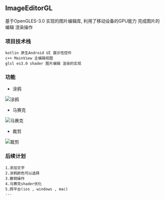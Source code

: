 ## ImageEditorGL
基于OpenGLES-3.0 实现的图片编辑库, 利用了移动设备的GPU能力 完成图片的编辑 渲染操作

### 项目技术栈
    kotlin 原生Android UI 展示性控件
    c++ MainView 主编辑视图
    glsl es3.0 shader 图片编辑 渲染的实现

### 功能
- 涂鸦

![涂鸦](https://s3.bmp.ovh/imgs/2022/09/28/4734d55f9912ddd8.webp "Paint")

- 马赛克

![马赛克](https://s3.bmp.ovh/imgs/2022/09/28/2c23c9e1e60b065f.webp "Mosaic")

- 裁剪

![裁剪](https://s3.bmp.ovh/imgs/2022/09/28/e271c94d8c36bb67.webp "Clip")

### 后续计划
    1.添加文字
    2.涂鸦颜色可以选择
    3.撤销操作
    4.马赛克shader优化
    5.跨平台(ios , windows , mac)
    ...





